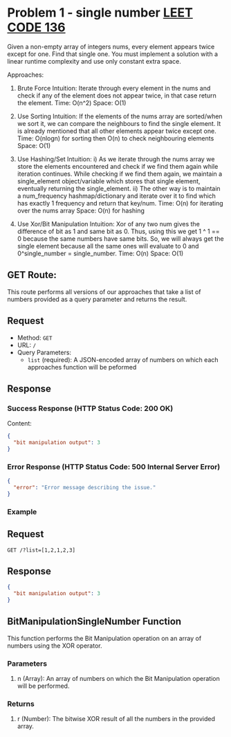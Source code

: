 # Problem 1 - single number [ LEET CODE 136 ](https://leetcode.com/problems/single-number/description/)

Given a non-empty array of integers nums, every element appears twice except for one. Find that single one.
You must implement a solution with a linear runtime complexity and use only constant extra space.

Approaches:

1. Brute Force
Intuition:
Iterate through every element in the nums and check if any of the element does not appear twice, in that case return the element.
Time: O(n^2)
Space: O(1)

2. Use Sorting
Intuition:
If the elements of the nums array are sorted/when we sort it, we can compare the neighbours to find the single element. It is already mentioned that all other elements appear twice except one.
Time: O(nlogn) for sorting then O(n) to check neighbouring elements
Space: O(1)

3. Use Hashing/Set
Intuition:
i) As we iterate through the nums array we store the elements encountered and check if we find them again while iteration continues. While checking if we find them again, we maintain a single_element object/variable which stores that single element, eventually returning the single_element.
ii) The other way is to maintain a num_frequency hashmap/dictionary and iterate over it to find which has exactly 1 frequency and return that key/num.
Time: O(n) for iterating over the nums array
Space: O(n) for hashing

4. Use Xor/Bit Manipulation
Intuition:
Xor of any two num gives the difference of bit as 1 and same bit as 0.
Thus, using this we get 1 ^ 1 == 0 because the same numbers have same bits.
So, we will always get the single element because all the same ones will evaluate to 0 and 0^single_number = single_number.
Time: O(n)
Space: O(1)


## GET Route:

This route performs all versions of our approaches that take a list of numbers provided as a query parameter and returns the result.

## Request

- Method: `GET`
- URL: `/`
- Query Parameters:
  - `list` (required): A JSON-encoded array of numbers on which each approaches function will be peformed

## Response

### Success Response (HTTP Status Code: 200 OK)

Content:
```json
{
  "bit manipulation output": 3
}

```

### Error Response (HTTP Status Code: 500 Internal Server Error)

```json
{
  "error": "Error message describing the issue."
}

```

### Example

## Request

```url
GET /?list=[1,2,1,2,3]
```

## Response

```json
{
  "bit manipulation output": 3
}
```

## BitManipulationSingleNumber Function

This function performs the Bit Manipulation operation on an array of numbers using the XOR operator.

### Parameters

1. n (Array): An array of numbers on which the Bit Manipulation operation will be performed.

### Returns

1. r (Number): The bitwise XOR result of all the numbers in the provided array.

